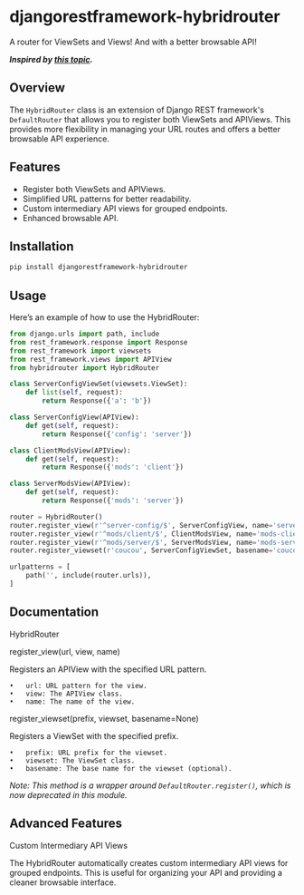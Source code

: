 # djangorestframework-hybridrouter
A router for ViewSets and Views! And with a better browsable API!

***Inspired by [this topic](https://stackoverflow.com/questions/18817988/using-django-rest-frameworks-browsable-api-with-apiviews/78459183#78459183).***

## Overview

The `HybridRouter` class is an extension of Django REST framework's `DefaultRouter` that allows you to register both ViewSets and APIViews. This provides more flexibility in managing your URL routes and offers a better browsable API experience.

## Features

- Register both ViewSets and APIViews.
- Simplified URL patterns for better readability.
- Custom intermediary API views for grouped endpoints.
- Enhanced browsable API.

## Installation

```bash
pip install djangorestframework-hybridrouter
```

## Usage

Here’s an example of how to use the HybridRouter:
```python
from django.urls import path, include
from rest_framework.response import Response
from rest_framework import viewsets
from rest_framework.views import APIView
from hybridrouter import HybridRouter

class ServerConfigViewSet(viewsets.ViewSet):
    def list(self, request):
        return Response({'a': 'b'})

class ServerConfigView(APIView):
    def get(self, request):
        return Response({'config': 'server'})

class ClientModsView(APIView):
    def get(self, request):
        return Response({'mods': 'client'})

class ServerModsView(APIView):
    def get(self, request):
        return Response({'mods': 'server'})

router = HybridRouter()
router.register_view(r'^server-config/$', ServerConfigView, name='server-config')
router.register_view(r'^mods/client/$', ClientModsView, name='mods-client')
router.register_view(r'^mods/server/$', ServerModsView, name='mods-server')
router.register_viewset(r'coucou', ServerConfigViewSet, basename='coucou')

urlpatterns = [
    path('', include(router.urls)),
]
```

## Documentation

HybridRouter

register_view(url, view, name)

Registers an APIView with the specified URL pattern.

	•	url: URL pattern for the view.
	•	view: The APIView class.
	•	name: The name of the view.

register_viewset(prefix, viewset, basename=None)

Registers a ViewSet with the specified prefix.

	•	prefix: URL prefix for the viewset.
	•	viewset: The ViewSet class.
	•	basename: The base name for the viewset (optional).

*Note: This method is a wrapper around `DefaultRouter.register()`, which is now deprecated in this module.*

## Advanced Features

Custom Intermediary API Views

The HybridRouter automatically creates custom intermediary API views for grouped endpoints. This is useful for organizing your API and providing a cleaner browsable interface.
